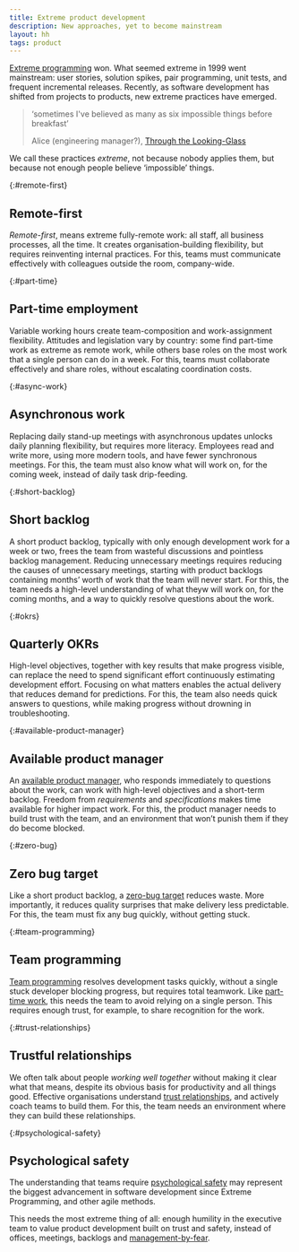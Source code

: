 ```yaml
---
title: Extreme product development
description: New approaches, yet to become mainstream
layout: hh
tags: product
---
```


<!-- <= 633 words -->

<!-- 
1. 34 Remote-first
2. 53 Part-time employment
3. 49 Asynchronous work
4. 78 Short backlog
5. 52 Quarterly OKRs
6. 57 Available product manager
7. 33 Zero bug target
8. 44 Team programming
9. 50 Trustful relationships
10. 52 Psychological safety
-->

[Extreme programming](http://www.extremeprogramming.org) won.
What seemed extreme in 1999 went mainstream:
user stories, solution spikes, pair programming, unit tests, and 
frequent incremental releases.
Recently, as software development has shifted from projects to products,
new extreme practices have emerged.

> ‘sometimes I've believed as many as six impossible things before breakfast’
>
> Alice (engineering manager?),
> [Through the Looking-Glass](https://en.wikiquote.org/wiki/Through_the_Looking-Glass#Chapter_5:_Wool_and_Water)

We call these practices _extreme_, not because nobody applies them,
but because not enough people believe ‘impossible’ things.

{:#remote-first}
## Remote-first

_Remote-first_, means extreme fully-remote work:
all staff, all business processes, all the time.
It creates organisation-building flexibility,
but requires reinventing internal practices.
For this, teams must communicate effectively with colleagues outside the room,
company-wide.

{:#part-time}
## Part-time employment

Variable working hours create team-composition and work-assignment flexibility.
Attitudes and legislation vary by country:
some find part-time work as extreme as remote work,
while others base roles on the most work that a single person can do in a week.
For this, teams must collaborate effectively and share roles,
without escalating coordination costs.

{:#async-work}
## Asynchronous work

Replacing daily stand-up meetings with asynchronous updates unlocks daily planning flexibility,
but requires more literacy.
Employees read and write more,
using more modern tools,
and have fewer synchronous meetings.
For this, the team must also know what will work on, for the coming week,
instead of daily task drip-feeding.

{:#short-backlog}
## Short backlog

A short product backlog, typically with only enough development work for a week or two,
frees the team from wasteful discussions and pointless backlog management.
Reducing unnecessary meetings requires reducing the causes of unnecessary meetings,
starting with product backlogs containing months’ worth of work that the team will never start.
For this, the team needs a high-level understanding of what theyw will work on,
for the coming months, and a way to quickly resolve questions about the work.

{:#okrs}
## Quarterly OKRs

High-level objectives, together with key results that make progress visible,
can replace the need to spend significant effort continuously estimating development effort.
Focusing on what matters enables the actual delivery that reduces demand for predictions.
For this, the team also needs quick answers to questions,
while making progress without drowning in troubleshooting.

{:#available-product-manager}
## Available product manager

An [available product manager](two-minute-rule),
who responds immediately to questions about the work,
can work with high-level objectives and a short-term backlog.
Freedom from _requirements_ and _specifications_ makes time available for higher impact work.
For this, the product manager needs to build trust with the team,
and an environment that won’t punish them if they do become blocked.

{:#zero-bug}
## Zero bug target

Like a short product backlog, a [zero-bug target](zero-bug-policy) reduces waste.
More importantly, it reduces quality surprises that make delivery less predictable.
For this, the team must fix any bug quickly, without getting stuck.

{:#team-programming}
## Team programming

[Team programming](https://en.wikipedia.org/wiki/Team_programming)
resolves development tasks quickly, without a single stuck developer blocking progress,
but requires total teamwork.
Like [part-time work](#part-time), this needs the team to avoid relying on a single person.
This requires enough trust, for example, to share recognition for the work.

{:#trust-relationships}
## Trustful relationships

We often talk about people _working well together_ without making it clear what that means,
despite its obvious basis for productivity and all things good.
Effective organisations understand
[trust relationships](https://scand.com/company/blog/how-to-build-a-successful-distributed-software-development-team/),
and actively coach teams to build them.
For this, the team needs an environment where they can build these relationships.

{:#psychological-safety}
## Psychological safety

The understanding that teams require
[psychological safety](https://en.wikipedia.org/wiki/Psychological_safety)
may represent the biggest advancement in software development since Extreme Programming,
and other agile methods.

This needs the most extreme thing of all: 
enough humility in the executive team to value product development built on trust and safety, 
instead of offices, meetings, backlogs and
[management-by-fear](https://www.entrepreneur.com/leadership/unveiling-the-link-between-fear-based-management-and/452744).
